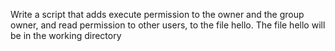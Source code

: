 Write a script that adds execute permission to the owner and the group owner, and read permission to other users, to the file hello. The file hello will be in the working directory
